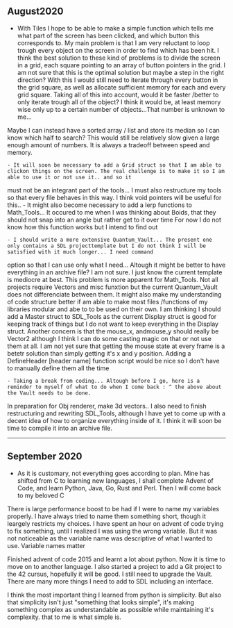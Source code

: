## August2020
- With Tiles I hope to be able to make a simple function which tells me what part of the screen has been clicked, and which button this corresponds to.
My main problem is that I am very reluctant to loop trough every object on the screen in order to find which has been hit.
I think the best solution to these kind of problems is to divide the screen in a grid, each square pointing to an array of button pointers in the grid.
I am not sure that this is the optimal solution but maybe a step in the right direction? With this I would still need to iterate through every
button in the grid square, as well as allocate sufficient memory for each and every grid square. Taking all of this into account, would it be
faster /better to only iterate trough all of the object? I think it would be, at least memory wise only up to a certain number of objects...That number is unknown to me...

Maybe I can instead have a sorted array / list and store its median so I can know which half to search? This would still be relatively slow given a large enough amount of numbers.
It is always a tradeoff between speed and memory.

	- It will soon be necessary to add a Grid struct so that I am able to clickon things on the screen. The real challenge is to make it so I am able to use it or not use it.. and so it
must not be an integrant part of the tools... I must also restructure my tools so that every file behaves in this way. I think void pointers will be useful for this..
	- It might also become necessary to add a lerp functions to Math_Tools... It occured to me when I was thinking about Boids, that they should not snap into an angle but rather get to it over time
For now I do not know how this function works but I intend to find out

	- I should write a more extensive Quantum_Vault... The present one only contains a SDL projecttemplate but I do not think I will be satisfied with it much longer... I need command
option so that I can use only what I need... Altough it might be better to have everything in an archive file? I am not sure. I just know the current template is mediocre at best.
This problem is more apparent for Math_Tools. Not all projects require Vectors and misc funxtion but the current Quantum_Vault does not differenciate between them. It might also make
my understanding of code structure better if am able to make most files /functions of my libraries modular and abe to to be used on their own. I am thinking I should add a Master struct to SDL_Tools
as the current Display struct is good for keeping track of things but I do not want to keep everything in the Display struct. Another concern is that the mouse_x, andmouse_y should really be Vector2
although I think I can do some casting magic on that or not use them at all. I am not yet sure that getting the mouse state at every frame is a betetr solution than simply getting it's x and y position.
	Adding a DefineHeader [header name] function script would be nice so I don't have to manually define them all the time

	- Taking a break from coding... Altough before I go, here is a reminder to myself of what to do when I come back : ^ the above about the Vault needs to be done.
In preparation for Obj renderer, make 3d vectors.. I also need to finish restructuring and rewriting SDL_Tools, although I have yet to come up with a decent idea of how to organize everything inside of it.
I think it will soon be time to compile it into an archive file.

---
## September 2020
- As it is customary, not everything goes according to plan. Mine has shifted from C to learning new languages, I shall complete Advent of Code, and learn Python, Java, Go, Rust and Perl.
Then I will come back to my beloved C

There is large performance boost to be had if I were to name my variables properly. I have always tried to name them something short, though it leargely restricts my choices. I have spent an hour
on advent of code trying to fix something, until I realized I was using the wrong variable. But it was not noticeable as the variable name was descriptive of what I wanted to use.
Variable names matter

Finished advent of code 2015 and learnt a lot about python. Now it is time to move on to another language.
I also started a project to add a Git project to the 42 cursus, hopefully it will be good.
I still need to upgrade the Vault. There are many more things I need to add to SDL including an interface.

I think the most important thing I learned from python is simplicity. But also that simplicity isn't just "something that looks simple", it's making something complex as understandable as possible while maintaining it's complexity. that to me is what simple is.
